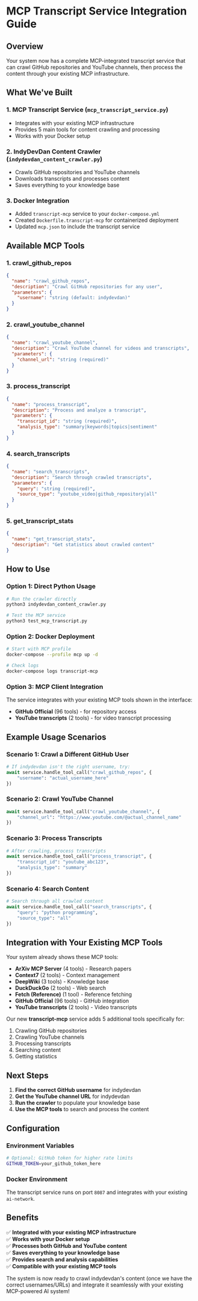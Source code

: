 # MCP Transcript Service Integration Guide

## Overview
Your system now has a complete MCP-integrated transcript service that can crawl GitHub repositories and YouTube channels, then process the content through your existing MCP infrastructure.

## What We've Built

### 1. **MCP Transcript Service** (`mcp_transcript_service.py`)
- Integrates with your existing MCP infrastructure
- Provides 5 main tools for content crawling and processing
- Works with your Docker setup

### 2. **IndyDevDan Content Crawler** (`indydevdan_content_crawler.py`)
- Crawls GitHub repositories and YouTube channels
- Downloads transcripts and processes content
- Saves everything to your knowledge base

### 3. **Docker Integration**
- Added `transcript-mcp` service to your `docker-compose.yml`
- Created `Dockerfile.transcript-mcp` for containerized deployment
- Updated `mcp.json` to include the transcript service

## Available MCP Tools

### 1. **crawl_github_repos**
```json
{
  "name": "crawl_github_repos",
  "description": "Crawl GitHub repositories for any user",
  "parameters": {
    "username": "string (default: indydevdan)"
  }
}
```

### 2. **crawl_youtube_channel**
```json
{
  "name": "crawl_youtube_channel",
  "description": "Crawl YouTube channel for videos and transcripts",
  "parameters": {
    "channel_url": "string (required)"
  }
}
```

### 3. **process_transcript**
```json
{
  "name": "process_transcript",
  "description": "Process and analyze a transcript",
  "parameters": {
    "transcript_id": "string (required)",
    "analysis_type": "summary|keywords|topics|sentiment"
  }
}
```

### 4. **search_transcripts**
```json
{
  "name": "search_transcripts",
  "description": "Search through crawled transcripts",
  "parameters": {
    "query": "string (required)",
    "source_type": "youtube_video|github_repository|all"
  }
}
```

### 5. **get_transcript_stats**
```json
{
  "name": "get_transcript_stats",
  "description": "Get statistics about crawled content"
}
```

## How to Use

### Option 1: Direct Python Usage
```bash
# Run the crawler directly
python3 indydevdan_content_crawler.py

# Test the MCP service
python3 test_mcp_transcript.py
```

### Option 2: Docker Deployment
```bash
# Start with MCP profile
docker-compose --profile mcp up -d

# Check logs
docker-compose logs transcript-mcp
```

### Option 3: MCP Client Integration
The service integrates with your existing MCP tools shown in the interface:
- **GitHub Official** (96 tools) - for repository access
- **YouTube transcripts** (2 tools) - for video transcript processing

## Example Usage Scenarios

### Scenario 1: Crawl a Different GitHub User
```python
# If indydevdan isn't the right username, try:
await service.handle_tool_call("crawl_github_repos", {
    "username": "actual_username_here"
})
```

### Scenario 2: Crawl YouTube Channel
```python
await service.handle_tool_call("crawl_youtube_channel", {
    "channel_url": "https://www.youtube.com/@actual_channel_name"
})
```

### Scenario 3: Process Transcripts
```python
# After crawling, process transcripts
await service.handle_tool_call("process_transcript", {
    "transcript_id": "youtube_abc123",
    "analysis_type": "summary"
})
```

### Scenario 4: Search Content
```python
# Search through all crawled content
await service.handle_tool_call("search_transcripts", {
    "query": "python programming",
    "source_type": "all"
})
```

## Integration with Your Existing MCP Tools

Your system already shows these MCP tools:
- **ArXiv MCP Server** (4 tools) - Research papers
- **Context7** (2 tools) - Context management  
- **DeepWiki** (3 tools) - Knowledge base
- **DuckDuckGo** (2 tools) - Web search
- **Fetch (Reference)** (1 tool) - Reference fetching
- **GitHub Official** (96 tools) - GitHub integration
- **YouTube transcripts** (2 tools) - Video transcripts

Our new **transcript-mcp** service adds 5 additional tools specifically for:
1. Crawling GitHub repositories
2. Crawling YouTube channels  
3. Processing transcripts
4. Searching content
5. Getting statistics

## Next Steps

1. **Find the correct GitHub username** for indydevdan
2. **Get the YouTube channel URL** for indydevdan
3. **Run the crawler** to populate your knowledge base
4. **Use the MCP tools** to search and process the content

## Configuration

### Environment Variables
```bash
# Optional: GitHub token for higher rate limits
GITHUB_TOKEN=your_github_token_here
```

### Docker Environment
The transcript service runs on port `8087` and integrates with your existing `ai-network`.

## Benefits

✅ **Integrated with your existing MCP infrastructure**  
✅ **Works with your Docker setup**  
✅ **Processes both GitHub and YouTube content**  
✅ **Saves everything to your knowledge base**  
✅ **Provides search and analysis capabilities**  
✅ **Compatible with your existing MCP tools**

The system is now ready to crawl indydevdan's content (once we have the correct usernames/URLs) and integrate it seamlessly with your existing MCP-powered AI system!
